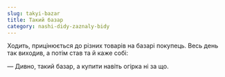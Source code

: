 ```yaml
---
slug: takyi-bazar
title: Такий базар
category: nashi-didy-zaznaly-bidy
---
```

Ходить, прицінюється до різних товарів на базарі покупець. Весь день так виходив, а потім став та й каже собі:

— Дивно, такий базар, а купити навіть огірка ні за що.

